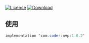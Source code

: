 [![License](https://img.shields.io/badge/license-Apache%202-green.svg)](https://www.apache.org/licenses/LICENSE-2.0)
[ ![Download](https://api.bintray.com/packages/sourfeng/repositories/wwcore/images/download.svg?version=1.0.2) ](https://bintray.com/sourfeng/repositories/wwcore/1.0.2/link)

## 使用

```java
implementation 'com.coder:mvp:1.0.2'
```